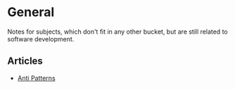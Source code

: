 # General

Notes for subjects, which don't fit in any other bucket, but are still related to software development.

## Articles
 * [Anti Patterns](./antipatterns)

